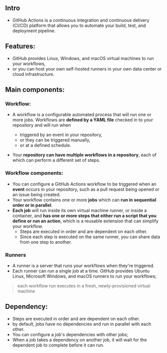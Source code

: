 ## Intro

- GitHub Actions is a continuous integration and continuous delivery (CI/CD) platform that allows you to automate your build, test, and deployment pipeline. 


## Features:
- GitHub provides Linux, Windows, and macOS virtual machines to run your workflows, 
- or you can host your own self-hosted runners in your own data center or cloud infrastructure.


## Main components:

### Workflow:

- A workflow is a configurable automated process that will run one or more jobs. 
Workflows are **defined by a YAML file** checked in to your repository and will run when 
    - triggered by an event in your repository, 
    - or they can be triggered manually, 
    - or at a defined schedule.

- Your **repository can have multiple workflows in a repository**, each of which can perform a different set of steps.


### Workflow components:
- You can configure a GitHub Actions workflow to be triggered when an **event** occurs in your repository, such as a pull request being opened or an issue being created.
- Your workflow contains one or more **jobs** which can **run in sequential order or in parallel**.
- **Each job** will run inside its own virtual machine runner, or inside a container, and **has one or more steps that either run a script that you define or run an action**, which is a reusable extension that can simplify your workflow.
    - Steps are executed in order and are dependent on each other. 
    - Since each step is executed on the same runner, you can share data from one step to another. 

### Runners

- A runner is a server that runs your workflows when they're triggered. 
- Each runner can run a single job at a time. GitHub provides Ubuntu Linux, Microsoft Windows, and macOS runners to run your workflows; 

> each workflow run executes in a fresh, newly-provisioned virtual machine

## Dependency:

- Steps are executed in order and are dependent on each other.
- by default, jobs have no dependencies and run in parallel with each other. 
- You can configure a job's dependencies with other jobs; 
- When a job takes a dependency on another job, it will wait for the dependent job to complete before it can run.